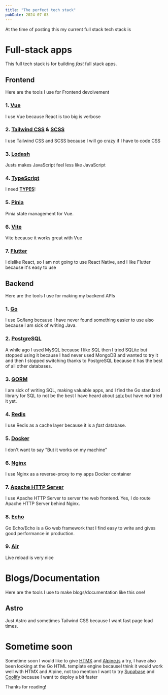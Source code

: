 ```yaml
---
title: "The perfect tech stack"
pubDate: 2024-07-03
---
```


At the time of posting this my current full stack tech stack is

# Full-stack apps
This full tech stack is for building _fast_ full stack apps.

## Frontend

Here are the tools I use for Frontend devolvement

### **1.** [Vue](https://vuejs.org/)

I use Vue because React is too big is verbose

### **2.** [Tailwind CSS](https://tailwindcss.com/) & [SCSS](https://sass-lang.com/)

I use Tailwind CSS and SCSS because I will go crazy if I have to code CSS

### **3.** [Lodash](https://lodash.com/)

Justs makes JavaScript feel less like JavaScript

### **4.** [TypeScript](https://www.typescriptlang.org/)

I need **<u>TYPES</u>**!

### **5.** [Pinia](https://pinia.vuejs.org/)

Pinia state management for Vue.

### **6.** [Vite](https://vitejs.dev/)

Vite because it works great with Vue

### **7.** [Flutter](https://flutter.dev/)

I dislike React, so I am not going to use React Native, and I like Flutter
because it's easy to use

## Backend

Here are the tools I use for making my backend APIs

### **1.** [Go](https://go.dev/)

I use Go/lang because I have never found something easier to use
also because I am sick of writing Java.

### **2.** [PostgreSQL](https://www.postgresql.org/)

A while ago I used MySQL because I like SQL then I tried SQLite
but stopped using it because I had never used MongoDB and wanted
to try it and then I stopped switching thanks to PostgreSQL because
it has the best of all other databases.

### **3.** [GORM](https://gorm.io/)

I am sick of writing SQL, making valuable apps, and I find the Go
standard library for SQL to not be the best I have heard about [sqlx](http://jmoiron.github.io/sqlx/)
but have not tried it yet.

### **4.** [Redis](https://redis.io/)

I use Redis as a cache layer because it is a _fast_ database.

### **5.** [Docker](https://www.docker.com/)

I don't want to say "But it works on my machine"

### **6.** [Nginx](https://nginx.org/)

I use Nginx as a reverse-proxy to my apps Docker container

### **7.** [Apache HTTP Server](https://httpd.apache.org/)

I use Apache HTTP Server to server the web frontend. Yes, I do
route Apache HTTP Server behind Nginx.

### **8.** [Echo](https://echo.labstack.com/)

Go Echo/Echo is a Go web framework that I find easy to write
and gives good performance in production.

### **9.** [Air](https://github.com/air-verse/air)

Live reload is very nice

# Blogs/Documentation

Here are the tools I use to make blogs/documentation like this one!

## Astro

Just Astro and sometimes Tailwind CSS because I want fast
page load times.

# Sometime soon

Sometime soon I would like to give [HTMX](https://htmx.org/) and [Alpine.js](https://alpinejs.dev/) a try,
I have also been looking at the Go HTML template engine becauseI think it
would work well with HTMX and Alpine, not too mention I want to try
[Supabase](https://supabase.com/) and [Coolify](https://coolify.io/) because I want to deploy a bit faster

Thanks for reading!
